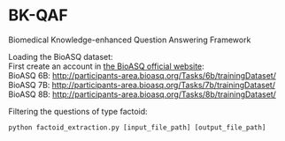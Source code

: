 # BK-QAF
Biomedical Knowledge-enhanced Question Answering Framework

Loading the BioASQ dataset:<br>
First create an account in [the BioASQ official website](http://participants-area.bioasq.org/):<br>
BioASQ 6B: http://participants-area.bioasq.org/Tasks/6b/trainingDataset/<br>
BioASQ 7B: http://participants-area.bioasq.org/Tasks/7b/trainingDataset/<br>
BioASQ 8B: http://participants-area.bioasq.org/Tasks/8b/trainingDataset/<br>


Filtering the questions of type factoid:
```
python factoid_extraction.py [input_file_path] [output_file_path]
```
